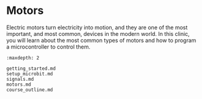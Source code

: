 # Motors

Electric motors turn electricity into motion, and they are one of the most
important, and most common, devices in the modern world. In this clinic, you
will learn about the most common types of motors and how to program a
microcontroller to control them. 

```{toctree}
:maxdepth: 2

getting_started.md
setup_microbit.md
signals.md
motors.md
course_outline.md

```